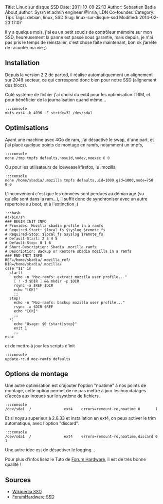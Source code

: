 Title: Linux sur disque SSD
Date: 2011-10-09 22:13
Author: Sebastien Badia
About_author: Sys/Net admin engineer @Inria, LDN Co-founder.
Category: Tips
Tags: debian, linux, SSD
Slug: linux-sur-disque-ssd
Modified: 2014-02-23 17:07

Il y a quelque mois, j'ai eu un petit soucis de contrôleur mémoire sur mon SSD, heureusement la panne est passé sous garantie, mais depuis, je n'ai pas pris le temps de réinstaller, c'est chose faite maintenant, bon ok j’arrête de raconter ma vie ;)

## Installation

Depuis la version 2.2 de parted, il réalise automatiquement un alignement sur 2048 secteur, ce qui correspond donc bien pour notre SSD (alignement des blocs).

Coté système de fichier j'ai choisi du ext4 pour les optimisation TRIM, et pour bénéficier de la journalisation quand même…

    :::console
    mkfs.ext4 -b 4096 -E stride=32 /dev/sda1

## Optimisations

Ayant une machine avec 4Go de ram, j'ai désactivé le swap, d'une part, et j'ai placé quelque points de montage en ramfs, notamment un tmpfs,

    :::console
    none /tmp tmpfs defaults,nosuid,nodev,noexec 0 0

Ou pour les utilisateurs de iceweasel/firefox, le .mozilla

    :::console
    none /home/sbadia/.mozilla tmpfs defaults,uid=1000,gid=1000,mode=750     0 0

L'inconvénient c'est que les données sont perdues au démarrage (vu qu'elle sont dans la ram...), il suffit donc de synchroniser avec un autre répertoire au boot, et à l'extinction ;)

    :::bash
    #!/bin/sh
    ### BEGIN INIT INFO
    # Provides: Mozilla sbadia profile in a ramfs
    # Required-Start: $local_fs $syslog $remote_fs
    # Required-Stop: $local_fs $syslog $remote_fs
    # Default-Start: 2 3 4 5
    # Default-Stop: 0 1 6
    # Short-Description: Sbadia .morilla ramfs
    # Description: Backup or Restore sbadia mozilla in a ramfs
    ### END INIT INFO
    REF=/home/sbadia/.mozilla_ref/
    DIR=/home/sbadia/.mozilla/
    case "$1" in
      start)
        echo -n "Moz-ramfs: extract mozzila user profile..."
        [ ! -d $DIR ] && mkdir -p $DIR
        rsync -a $REF $DIR
        echo "[OK]"
        ;;
      stop)
        echo -n "Moz-ramfs: backup mozilla user profile..."
        rsync -a $DIR $REF
        echo "[OK]"
        ;;
      *)
        echo "Usage: $0 {start|stop}"
        exit 1
        ;;
    esac

et de mettre à jour les scripts d'init

    :::console
    update-rc.d moz-ramfs defaults

## Options de montage

Une autre optimisation est d'ajouter l'option "noatime" à nos points de montage, cette option permet de ne pas mettre à jour les horodatages d'accès aux inœuds sur le système de fichiers.

    :::console
    /dev/sda1  /               ext4    errors=remount-ro,noatime 0       1

Et si noyau superieur à 2.6.33 et installation en ext4, on peux activer le trim automatique, avec l'option "discard".

    :::console
    /dev/sda1  /               ext4    errors=remount-ro,noatime,discard 0       1

Une autre idée est de désactiver le logging…

Pour plus d'infos lisez le Tuto de [Forum Hardware](http://forum.hardware.fr/hfr/OSAlternatifs/Hardware-2/recensement-optimisation-conseils-sujet_69473_1.htm), il est de très bonne qualité !

## Sources

* [Wikipedia SSD](http://fr.wikipedia.org/wiki/Solid-state_drive)
* [ForumHardware SSD](http://forum.hardware.fr/hfr/OSAlternatifs/Hardware-2/recensement-optimisation-conseils-sujet_69473_1.htm)
